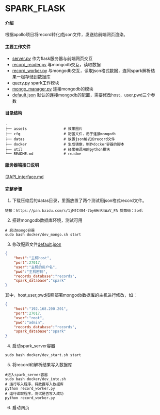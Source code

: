 # SPARK_FLASK

#### 介绍
根据apollo项目将record转化成json文件，发送给前端网页渲染。
<!-- ![效果图](assets/default.gif) -->

#### 主要工作文件

  * [server.py](server.py)  作为flask服务器与前端网页交互
  * [record_reader.py](record_reader.py) 与mongodb交互，读取数据
  * [record_worker.py](record_worker.py) 与mongodb交互，读取json格式数据，连同spark解析结果一起存储到数据库
  * [query.py](util/query.py)  spark工作模块
  * [mongo_manager.py](util/mongo_manager.py)  连接mongodb的模块
  * [default.json](cfg/default.json)  默认的连接mongodb的配置，需要修改host，user,pwd三个参数

#### 目录结构

    .
    ├── assets                 # 效果图片
    ├── cfg                    # 配置文件，用于连接mongodb
    ├── datas                  # 放置json格式的record文件
    ├── docker                 # 生成镜像，制作docker容器的脚本
    ├── util                   # 经常被调用的python模块
    └── README.md              # readme



#### 服务器端接口说明

见[API_interface.md](API_interface.md)




#### 完整步骤

1. 下载压缩后的datas目录，里面放置了两个测试用json格式record文件。
```
链接：https://pan.baidu.com/s/1jMfC484-7by6HnR4WaV_PA 提取码：5o4l 
```
2. 搭建mongodb数据库环境，测试可用

```
# 启动mongo容器
sudo bash docker/dev_mongo.sh start
```
3. 修改配置文件[default.json](cfg/default.json)
```json
{
    "host":"主机host", 
    "port":27017,
    "user":"主机的用户名",
    "pwd":"主机密码",
    "records_database":"records",
    "spark_database":"spark" 
}
```
其中，host,user,pwd按照部署mongodb数据库的主机进行修改，如：
```json
{
    "host":"192.168.200.201", 
    "port":27017,
    "user":"root",
    "pwd":"admin",
    "records_database":"records",
    "spark_database":"spark" 
}
```


4. 启动spark_server容器
```
sudo bash docker/dev_start.sh start
```
5. 将record和解析结果写入数据库
```
#进入spark_server容器
sudo bash docker/dev_into.sh
# 运行写入程序，将数据写入数据库
python record_worker.py
# 运行读取程序，测试是否写入成功
python record_worker.py
```

6. 启动网页
